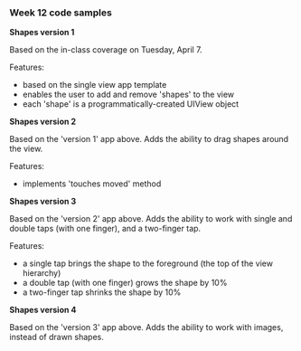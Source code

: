 ### Week 12 code samples

**Shapes version 1**

Based on the in-class coverage on Tuesday, April 7. 

Features:
- based on the single view app template
- enables the user to add and remove 'shapes' to the view
- each 'shape' is a programmatically-created UIView object

**Shapes version 2**

Based on the 'version 1' app above. Adds the ability to drag shapes around the view.

Features:
- implements 'touches moved' method

**Shapes version 3**

Based on the 'version 2' app above. Adds the ability to work with single and double taps (with one finger), and a two-finger tap.

Features:
- a single tap brings the shape to the foreground (the top of the view hierarchy)
- a double tap (with one finger) grows the shape by 10%
- a two-finger tap shrinks the shape by 10%

**Shapes version 4**

Based on the 'version 3' app above. Adds the ability to work with images, instead of drawn shapes.
